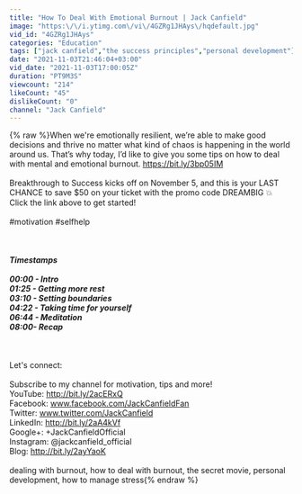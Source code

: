 ```yaml
---
title: "How To Deal With Emotional Burnout | Jack Canfield"
image: "https:\/\/i.ytimg.com\/vi\/4GZRg1JHAys\/hqdefault.jpg"
vid_id: "4GZRg1JHAys"
categories: "Education"
tags: ["jack canfield","the success principles","personal development"]
date: "2021-11-03T21:46:04+03:00"
vid_date: "2021-11-03T17:00:05Z"
duration: "PT9M3S"
viewcount: "214"
likeCount: "45"
dislikeCount: "0"
channel: "Jack Canfield"
---
```

{% raw %}When we're emotionally resilient, we’re able to make good decisions and thrive no matter what kind of chaos is happening in the world around us. That’s why today, I’d like to give you some tips on how to deal with mental and emotional burnout. <a rel="nofollow" target="blank" href="https://bit.ly/3bp05IM">https://bit.ly/3bp05IM</a><br /><br />Breakthrough to Success kicks off on November 5, and this is your LAST CHANCE to save $50 on your ticket with the promo code DREAMBIG 💥 Click the link above to get started!<br /><br />#motivation #selfhelp <br /><br />___<br /><br />Timestamps<br /><br />00:00 - Intro<br />01:25 - Getting more rest<br />03:10 - Setting boundaries<br />04:22 - Taking time for yourself<br />06:44 - Meditation  <br />08:00- Recap<br /><br />___<br /><br />Let's connect: <br /><br />Subscribe to my channel for motivation, tips and more!<br />YouTube: <a rel="nofollow" target="blank" href="http://bit.ly/2acERxQ">http://bit.ly/2acERxQ</a><br />Facebook: www.facebook.com/JackCanfieldFan<br />Twitter: www.twitter.com/JackCanfield<br />LinkedIn: <a rel="nofollow" target="blank" href="http://bit.ly/2aA4kVf">http://bit.ly/2aA4kVf</a><br />Google+: +JackCanfieldOfficial<br />Instagram: @jackcanfield_official<br />Blog: <a rel="nofollow" target="blank" href="http://bit.ly/2ayYaoK">http://bit.ly/2ayYaoK</a><br /><br />dealing with burnout, how to deal with burnout, the secret movie, personal development, how to manage stress{% endraw %}
